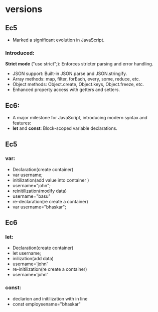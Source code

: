 # versions
## Ec5
- Marked a significant evolution in JavaScript.
### Introduced:
**Strict mode** ("use strict";): Enforces stricter parsing and error handling.
- JSON support: Built-in JSON.parse and JSON.stringify.
- Array methods: map, filter, forEach, every, some, reduce, etc.
- Object methods: Object.create, Object.keys, Object.freeze, etc.
- Enhanced property access with getters and setters.

## Ec6:
- A major milestone for JavaScript, introducing modern syntax and features:
- **let** and **const**: Block-scoped variable declarations.

## Ec5
### var:
- Declaration(create container)
-    var username;
- initilization(add value  into container )
-    username="john";
- reinitilization(modify data)
-    username="basu"
- re-declaration(re create a container)
-  var username="bhaskar";

## Ec6
### let:

- Declaration(create container)
-  let username;
- inilization(add data)
- username='john'
- re-initilization(re create a container)
- username='john'


### const:
-  declarion and initilization with in line
-  const employeename="bhaskar"






